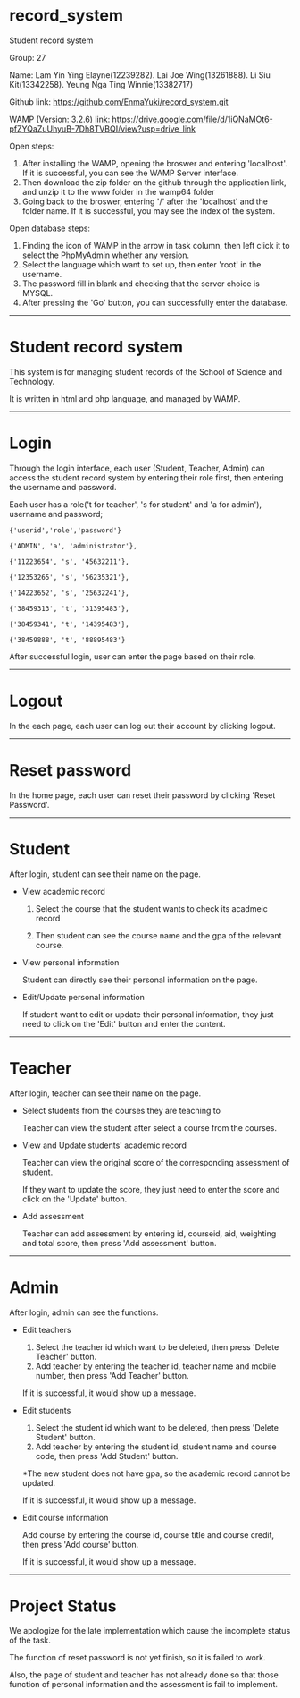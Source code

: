 # record_system
 Student record system

Group: 27

Name: 
Lam Yin Ying Elayne(12239282).
Lai Joe Wing(13261888).
Li Siu Kit(13342258).
Yeung Nga Ting Winnie(13382717)

Github link: https://github.com/EnmaYuki/record_system.git

WAMP (Version: 3.2.6) link: https://drive.google.com/file/d/1iQNaMOt6-pfZYQaZuUhyuB-7Dh8TVBQI/view?usp=drive_link

Open steps:
1. After installing the WAMP, opening the broswer and entering 'localhost'. If it is successful, you can see the WAMP Server interface.
2. Then download the zip folder on the github through the application link, and unzip it to the www folder in the wamp64 folder
3. Going back to the broswer, entering '/' after the 'localhost' and the folder name. If it is successful, you may see the index of the system.

Open database steps:
1. Finding the icon of WAMP in the arrow in task column, then left click it to select the PhpMyAdmin whether any version.
2. Select the language which want to set up, then enter 'root' in the username.
3. The password fill in blank and checking that the server choice is MYSQL.
4. After pressing the 'Go' button, you can successfully enter the database.

********************************************
# Student record system
This system is for managing student records of the School of Science and Technology.

It is written in html and php language, and managed by WAMP.

********************************************
# Login
Through the login interface, each user (Student, Teacher, Admin) can access the student record system by entering their role first, then entering the username and password.

Each user has a role('t for teacher', 's for student' and 'a for admin'), username and password;

	{'userid','role','password'}
 
	{'ADMIN', 'a', 'administrator'},
 
	{'11223654', 's', '45632211'},
 
	{'12353265', 's', '56235321'},
 
	{'14223652', 's', '25632241'},
 
	{'38459313', 't', '31395483'},
 
	{'38459341', 't', '14395483'},
 
	{'38459888', 't', '88895483'}

After successful login, user can enter the page based on their role.

********************************************
# Logout
In the each page, each user can log out their account by clicking logout.

********************************************
# Reset password
In the home page, each user can reset their password by clicking 'Reset Password'.

********************************************
# Student
After login, student can see their name on the page.

- View academic record
  
  1. Select the course that the student wants to check its acadmeic record
  
  2. Then student can see the course name and the gpa of the relevant course.
  
- View personal information
  
  Student can directly see their personal information on the page.
  
- Edit/Update personal information
  
  If student want to edit or update their personal information, they just need to click on the 'Edit' button and enter the content.

********************************************
# Teacher
After login, teacher can see their name on the page.

- Select students from the courses they are teaching to

  Teacher can view the student after select a course from the courses.
  
- View and Update students' academic record

  Teacher can view the original score of the corresponding assessment of student.

  If they want to update the score, they just need to enter the score and click on the 'Update' button.

- Add assessment
  
  Teacher can add assessment by entering id, courseid, aid, weighting and total score, then press 'Add assessment' button.

********************************************
# Admin
After login, admin can see the functions.

- Edit teachers
  1. Select the teacher id which want to be deleted, then press 'Delete Teacher' button.
  2. Add teacher by entering the teacher id, teacher name and mobile number, then press 'Add Teacher' button.
  
  If it is successful, it would show up a message.

- Edit students
  1. Select the student id which want to be deleted, then press 'Delete Student' button.
  2. Add teacher by entering the student id, student name and course code, then press 'Add Student' button.
  
  *The new student does not have gpa, so the academic record cannot be updated.
  
  If it is successful, it would show up a message.

- Edit course information
  
  Add course by entering the course id, course title and course credit, then press 'Add course' button.
  
  If it is successful, it would show up a message.

********************************************
# Project Status
We apologize for the late implementation which cause the incomplete status of the task. 

The function of reset password is not yet finish, so it is failed to work.

Also, the page of student and teacher has not already done so that those function of personal information and the assessment is fail to implement.
